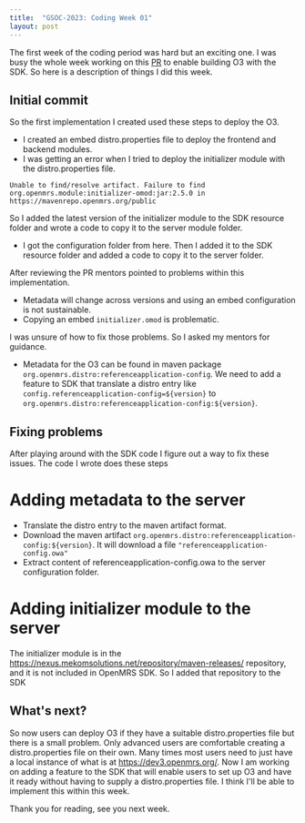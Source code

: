 ```yaml
---
title:  "GSOC-2023: Coding Week 01"
layout: post
---
```

The first week of the coding period was hard but an exciting one. I was busy the whole week working on this [PR](https://github.com/openmrs/openmrs-sdk/pull/220) to enable building O3 with the SDK.
So here is a description of things I did this week.


## Initial commit

So the first implementation I created used these steps to deploy the O3.

* I created an embed distro.properties file to deploy the frontend and backend modules.
* I was getting an error when I tried to deploy the initializer module with the distro.properties file.

````
Unable to find/resolve artifact. Failure to find org.openmrs.module:initializer-omod:jar:2.5.0 in https://mavenrepo.openmrs.org/public
````

So I added the latest version of the initializer module to the SDK resource folder and wrote a code to copy it to the server module folder.
* I got the configuration folder from here. Then I added it to the SDK resource folder and added a code to copy it to the server folder.

After reviewing the PR mentors pointed to problems within this implementation.

* Metadata will change across versions and using an embed configuration is not sustainable.
* Copying an embed ````initializer.omod```` is problematic.

I was unsure of how to fix those problems. So I asked my mentors for guidance.

* Metadata for the O3 can be found in maven package ````org.openmrs.distro:referenceapplication-config````. We need to add a feature to SDK that translate a distro entry like ````config.referenceapplication-config=${version}````
  to ````org.openmrs.distro:referenceapplication-config:${version}````.

## Fixing problems

After playing around with the SDK code I figure out a way to fix these issues. The code I wrote does these steps

# Adding metadata to the server

* Translate the distro entry to the maven artifact format.
* Download the maven artifact ````org.openmrs.distro:referenceapplication-config:${version}````. It will download a file ````"referenceapplication-config.owa"````
* Extract content of referenceapplication-config.owa to the server configuration folder.

# Adding initializer module to the server

The initializer module is in the https://nexus.mekomsolutions.net/repository/maven-releases/ repository, and it is not included in OpenMRS SDK. So I added that repository to the SDK

## What's next?

So now users can deploy O3 if they have a suitable distro.properties file but there is a small problem. Only advanced users are comfortable creating a distro.properties file on their own.
Many times most users need to just have a local instance of what is at https://dev3.openmrs.org/. Now I am working on adding a feature to the SDK that will enable users to set up O3 and have it ready without having to supply a distro.properties file.
I think I'll be able to implement this within this week.

Thank you for reading, see you next week.







